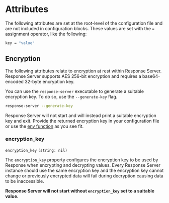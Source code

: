 # Attributes

The following attributes are set at the root-level of the configuration file and are not included in configuration blocks. These values are set with the `=` assignment operator, like the following:

```bash
key = "value"
```

## Encryption

The following attributes relate to encryption at rest within Response Server. Response Server supports AES 256-bit encryption and requires a base64-encoded 32-byte encryption key.

You can use the `response-server` executable to generate a suitable encryption key. To do so, use the `--generate-key` flag.

```bash
response-server --generate-key
```

Response Server will not start and will instead print a suitable encryption key and exit. Provide the returned encryption key in your configuration file or use the [env function](https://github.com/responserms/server/tree/e88346b6907fa311fd1c03892fb1196ba3bfba22/config/introduction/README.md#env) as you see fit.

### encryption\_key

`encryption_key` `(string: nil)`

The `encryption_key` property configures the encryption key to be used by Response when encrypting and decrypting values. Every Response Server instance should use the same encryption key and the encryption key cannot change or previously encrypted data will fail during decryption causing data to be inaccessible.

**Response Server will not start without `encryption_key` set to a suitable value.**

